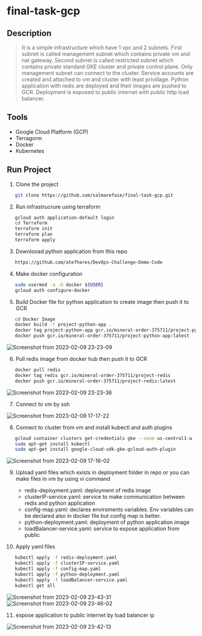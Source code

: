 # final-task-gcp

## Description
> It is a simple infrastructure which have 1 vpc and 2 subnets. First subnet is called management subnet which contains private vm and nat gateway. Second subnet is called restricted subnet which contains private standard GKE cluster and private control plane. Only management subnet can connect to the cluster. Service accounts are created and attached to vm and cluster with least privillage. Python application with redis are deployed and their images are pushed to GCR. Deployment is exposed to public internet with public http load balancer.

## Tools
  - Google Cloud Platform (GCP)
  - Terragorm
  - Docker
  - Kubernetes

## Run Project 
1. Clone the project
```bash  
   git clone https://github.com/salmarefaie/final-task-gcp.git
```

2. Run infrastrucrure using terraform
```bash      
   gcloud auth application-default login
   cd Terraform
   terraform init
   terraform plan
   terraform apply
```
3. Downlooad python application from this repo
```bash  
   https://github.com/atefhares/DevOps-Challenge-Demo-Code
```

4. Make docker configuration
```bash  
   sudo usermod -a -G docker ${USER}
   gcloud auth configure-docker
``` 

5. Build Docker file for python application to create image then push it to GCR
```bash  
   cd Docker Image
   docker build -t project-python-app .
   docker tag project-python-app gcr.io/mineral-order-375711/project-python-app
   docker push gcr.io/mineral-order-375711/project-python-app:latest
```
![Screenshot from 2023-02-09 23-23-09](https://user-images.githubusercontent.com/76884936/217942752-c3481843-5233-4a5f-9e44-a7430ea900fa.png)

6. Pull redis image from docker hub then push it to GCR
```bash  
   docker pull redis
   docker tag redis gcr.io/mineral-order-375711/project-redis
   docker push gcr.io/mineral-order-375711/project-redis:latest
```
![Screenshot from 2023-02-09 23-23-36](https://user-images.githubusercontent.com/76884936/217942382-4fa616f6-f72d-4c96-8a72-e8078bc931d4.png)

7. Connect to vm by ssh

![Screenshot from 2023-02-09 17-17-22](https://user-images.githubusercontent.com/76884936/217854385-52516481-9cd0-458d-bb9e-a7d0abc6b5df.png)

8. Connect to cluster from vm and install kubectl and auth plugins 
```bash  
   gcloud container clusters get-credentials gke --zone us-central1-a --project mineral-order-375711
   sudo apt-get install kubectl
   sudo apt-get install google-cloud-sdk-gke-gcloud-auth-plugin
```
![Screenshot from 2023-02-09 17-16-02](https://user-images.githubusercontent.com/76884936/217854333-ef6535d8-a25a-486e-9f48-e5224cc2e50d.png)

9. Upload yaml files which exists in deployment folder in repo or you can make files in vm by using vi command
   - redis-deployment.yaml: deployment of redis image
   - clusterIP-service.yaml: service to make communication between redis and python application 
   - config-map.yaml: declares enviroments variables. Env variables can be declared also  in docker file but config map is better. 
   - python-deployment.yaml: deployment of python application image
   - loadBalancer-service.yaml: service to expose application from public
   
10. Apply yaml files 
```bash  
   kubectl apply -f redis-deployment.yaml
   kubectl apply -f clusterIP-service.yaml
   kubectl apply -f config-map.yaml
   kubectl apply -f python-deployment.yaml
   kubectl apply -f loadBalancer-service.yaml
   kubectl get all
```
![Screenshot from 2023-02-09 23-43-31](https://user-images.githubusercontent.com/76884936/217946287-7fbe9cc2-2830-4a7b-8e00-f33b3b9816f1.png)
![Screenshot from 2023-02-09 23-46-02](https://user-images.githubusercontent.com/76884936/217946544-5fc26fae-807e-4243-896b-cbba5a776211.png)

11. expose application to public internet by load balancer ip 

![Screenshot from 2023-02-09 23-42-13](https://user-images.githubusercontent.com/76884936/217946182-41c473f1-76e3-4bf1-9a0d-bc6e5c52b830.png)
